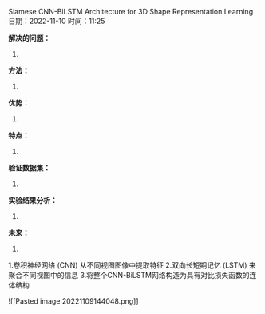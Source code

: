 
Siamese CNN-BiLSTM Architecture for 3D Shape Representation Learning
日期：2022-11-10  时间：11:25

**解决的问题：**

1. 

**方法：**

1. 

**优势：**

1. 

**特点：**

1. 

**验证数据集：**

1. 

**实验结果分析：**

1. 

**未来：**

1. 

1.卷积神经网络 (CNN) 从不同视图图像中提取特征
2.双向长短期记忆 (LSTM) 来聚合不同视图中的信息
3.将整个CNN-BiLSTM网络构造为具有对比损失函数的连体结构

![[Pasted image 20221109144048.png]]









